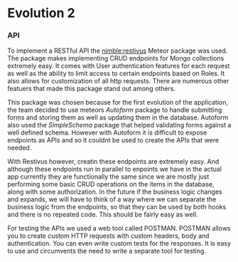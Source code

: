 # Evolution 2


### API
To implement a RESTful API the [nimble:restivus](https://github.com/kahmali/meteor-restivus) Meteor package was used. The package makes implementing CRUD endpoints for Mongo collections extremely easy. It comes with User authentication features for each request as well as the ability to limit access to certain endpoints based on Roles. It also allows for customization of all http requests. There are numerous other featuers that made this package stand out among others. 

This package was chosen because for the first evolution of the application, the team decided to use meteors *Autoform* package to handle submitting forms and storing them as well as updating them in the database. Autoform also used the *SimpleSchema* package that helped validating forms against a well defined schema. However with Autoform it is difficult to expose endpoints as APIs and so it couldnt be used to create the APIs that were needed. 

With Restivus however, creatin these endpoints are extremely easy. And although these endpoints run in parallel to enpoints we have in the actual app currently they are functionally the same since we are mostly just performing some basic CRUD operations on the items in the database, along with some authorization. In the future if the business logic changes and expands, we will have to think of a way where we can separate the business logic from the endpoints, so that they can be used by both hooks and there is no repeated code. This should be fairly easy as well.

For testing the APIs we used a web tool called POSTMAN. POSTMAN allows you to create custom HTTP requests with custom headers, body and authentication. You can even write custom tests for the responses. It is easy to use and circumvents the need to write a separate tool for testing.
